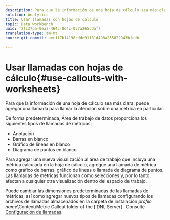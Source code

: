 ```yaml
---
description: Para que la información de una hoja de cálculo sea más clara, puede agregar una llamada para llamar la atención sobre una métrica en particular.
solution: Analytics
title: Usar llamadas con hojas de cálculo
topic: Data workbench
uuid: f2f137ba-0ea2-464c-8d4c-057a265cdaf7
translation-type: tm+mt
source-git-commit: aec1f7b14198cdde91f61d490a235022943bfedb

---
```



# Usar llamadas con hojas de cálculo{#use-callouts-with-worksheets}

Para que la información de una hoja de cálculo sea más clara, puede agregar una llamada para llamar la atención sobre una métrica en particular.

De forma predeterminada, Área de trabajo de datos proporciona los siguientes tipos de llamadas de métricas:

* Anotación
* Barras en blanco
* Gráfico de líneas en blanco
* Diagrama de puntos en blanco

Para agregar una nueva visualización al área de trabajo que incluya una métrica calculada en la hoja de cálculo, agregue una llamada de métrica como gráfico de barras, gráfico de líneas o llamada de diagrama de puntos. Las llamadas de métricas funcionan como selecciones y, por lo tanto, afectan a cualquier otra visualización dentro del espacio de trabajo.

Puede cambiar las dimensiones predeterminadas de las llamadas de métricas, así como agregar nuevos tipos de llamadas configurando los archivos de llamadas almacenados en la carpeta de instalación *profile name*\Context\Metric Callout folder of the [!DNL Server] . Consulte [Configuración de llamadas](../../../../home/c-get-started/c-intf-anlys-ftrs/c-config-callouts.md#concept-f6e91e172f5e4c009245c9c549beb76a).
